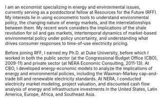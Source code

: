 I am an economist specializing in energy and environmental issues, currently serving as a postdoctoral fellow at Resources for the Future (RFF). My interests lie in using econometric tools to understand environmental policy, the changing nature of energy markets, and the interrelationships between them. My recent work considers the implications of the shale revolution for oil and gas markets, intertemporal dynamics of market-based environmental policy under policy uncertainty, and understanding what drives consumer responses to time-of-use electricity pricing.

Before joining RFF, I earned my Ph.D. at Duke University, before which I worked in both the public sector (at the Congressional Budget Office (CBO), 2009-11) and private sector (at NERA Economic Consulting, 2011-13). At CBO, I developed energy-economic models to analyze the implications of energy and environmental policies, including the Waxman-Markey cap-and-trade bill and renewable electricity standards. At NERA, I conducted electricity market modeling, project valuation, and discounted cash flow analysis of energy and infrastructure investments in the United States, Latin America, Europe, Africa, and Southeast Asia.